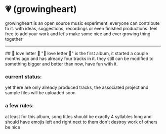 ﻿# 💗 (growingheart)
growingheart is an open source music experiment. everyone can contribute to it. with ideas, suggestions, recordings or even finished productions. feel free to add your work and let's make some nice and ever growing thing together
<hr>
## 💌 love letter 💌
"💌 love letter 💌" is the first album, it started a couple months ago and has already four tracks in it. they still can be modified to something bigger and better than now, have fun with it.

### current status:
yet there are only already produced tracks, the associated project and sample files will be uploaded soon

### a few rules:
at least for this album, song titles should be exactly 4 syllables long and should have emojis left and right next to them
don't destroy work of others
be nice